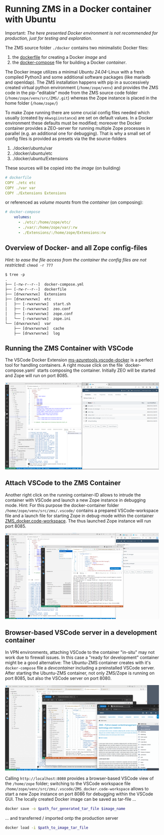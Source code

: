 # Running ZMS in a Docker container with Ubuntu

Important: *The here presented Docker environment is not recommended for production, just for testing and exploration.*

The ZMS source folder `./docker` contains two minimalistic Docker files: 
1. the [dockerfile](https://github.com/zms-publishing/ZMS/blob/main/docker/ubuntu/dockerfile) for creating a Docker *image* and 
2. the [docker-compose](https://github.com/zms-publishing/ZMS/blob/main/docker/ubuntu/docker-compose.yml) file for building a Docker *container*.

The Docker image utilizes a minimal *Ubuntu 24.04*-Linux with a fresh compiled Python3 and some additional software packages (like mariadb and openldap). The ZMS installation happens with pip in a successively created virtual python environment (`/home/zope/venv`) and provides the ZMS code in the pip-"editable" mode from the ZMS source code folder (`/home/zope/venv/src/ZMS/.git`) whereas the Zope instance is placed in the home folder (`/home/zope/`)

To make Zope running there are some crucial config files needed which usually (created by `mkwsgiinstance`) are set on default values. In a Docker environment these defaults must be modified; moreover the Docker container provides a ZEO-server for running multiple Zope processes in parallel (e.g. an additional one for debugging). That is why a small set of config files is provided as presets via the the source-folders
1. ./docker/ubuntu/var
2. ./docker/ubuntu/etc
3. ./docker/ubuntu/Extensions

These sources will be copied into the *image* (on building) 
```yaml
# dockerfile
COPY ./etc etc
COPY ./var var
COPY ./Extensions Extensions
```
or referenced as *volume mounts* from the *container* (on composing):
```yaml
# docker-compose
    volumes:
      - ./etc/:/home/zope/etc/
      - ./var/:/home/zope/var/:rw
      - ./Extensions/:/home/zope/Extensions:rw
```


## Overview of Docker- and all Zope config-files

*Hint: to ease the file access from the container the config files are not restricted:* `chmod -r 777`
```
$ tree -p
.
├── [-rw-r--r--]  docker-compose.yml
├── [-rw-r--r--]  dockerfile
├── [drwxrwxrwx]  Extensions
├── [drwxrwxrwx]  etc
│   ├── [-rwxrwxrwx]  start.sh
│   ├── [-rwxrwxrwx]  zeo.conf
│   ├── [-rwxrwxrwx]  zope.conf
│   └── [-rwxrwxrwx]  zope.ini
└── [drwxrwxrwx]  var
    ├── [drwxrwxrwx]  cache
    ├── [drwxrwxrwx]  log
```

## Running the ZMS Container with VSCode

The VSCode Docker Extension [ms-azuretools.vscode-docker](https://marketplace.visualstudio.com/items?itemName=ms-azuretools.vscode-docker) is a perfect tool for handling containers. A right mouse click on the file ´docker-compose.yaml´ starts composing the container. Initially ZEO will be started and Zope will run on port 8085.

![Running the ZMS Container with VSCode](../../docs/images/admin_docker_run.gif)

## Attach VSCode to the ZMS Container
Another right click on the running container-ID allows to intrude the container with VSCode and launch a new Zope instance in debugging mode. 
Hint: For this purpose the docker-container folder `/home/zope/venv/src/zms/.vscode/` contains a prepared VSCode-workspace file and a launch file for starting Zope in debug-mode within the container [ZMS_docker.code-workspace](https://github.com/zms-publishing/ZMS/blob/main/.vscode/ZMS_docker.code-workspace). The thus launched Zope instance will run port 8085.

![Attach VSCode to the ZMS Container](../../docs/images/admin_docker_debug_zeo.gif)


## Browser-based VSCode server in a development container
In VPN environments, attaching VSCode to the container "in-situ" may not work due to firewall issues.
In this case a "ready for development" container might be a good alternative: The Ubuntu-ZMS container creates with it's `docker-compose` file a _devcontainer_ including a preinstalled VSCode server. After starting the Ubuntu-ZMS container, not only ZMS/Zope is running on port 8085, but also the VSCode server on port 8080.

![Browser-based VSCode-GUI from ZMS Container](../../docs/images/develop_vscode_remote5_devcontainer.gif)


Calling `http://localhost:8080` provides a browser-based VSCode view of the `/home/zope` folder; switching to the VSCode workspace file `/home/zope/venc/src/zms/.vscode/ZMS_docker.code-workspace` allows to start a new Zope instance on port 8086 for debugging within the VSCode GUI.
The locally created Docker image can be saved as tar-file ...

```sh
docker save -o $path_for_generated_tar_file $image_name
```
... and transferred / imported ontp the production server

```sh
docker load -i $path_to_image_tar_file
```